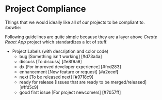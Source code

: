 # Project Compliance
Things that we would ideally like all of our projects to be compliant to. :bowtie:

Following guidelines are quite simple because they are a layer above _Create React App_ project which standardizes a lot of stuff.

- Project Labels (with description and color code)
  - bug [Something isn't working] [#d73a4a]
  - discuss [To discuss] [#e8f9a9]
  - dx [For improved developer experience] [#fcd283]
  - enhancement [New feature or request] [#a2eeef]
  - next [To be released next] [#9718c9]
  - ready for release [Issues that are ready to be merged/released] [#ffd5c9]
  - good first issue [For project newcomers] [#7057ff]
